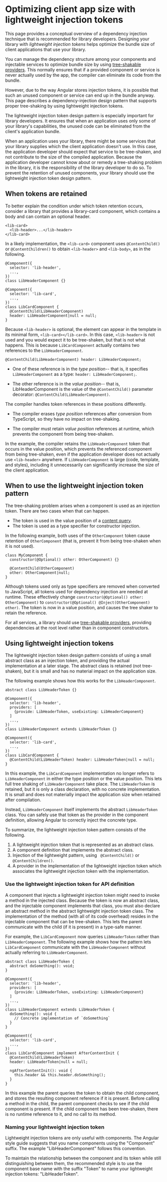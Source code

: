# Optimizing client app size with lightweight injection tokens

This page provides a conceptual overview of a dependency injection technique that is recommended for library developers.
Designing your library with *lightweight injection tokens* helps optimize the bundle size of client applications that use your library.

You can manage the dependency structure among your components and injectable services to optimize bundle size by using [tree-shakable providers](guide/architecture-services#introduction-to-services-and-dependency-injection).
This normally ensures that if a provided component or service is never actually used by the app, the compiler can eliminate its code from the bundle.

However, due to the way Angular stores injection tokens, it is possible that such an unused component or service can end up in the bundle anyway.
This page describes a dependency-injection design pattern that supports proper tree-shaking by using lightweight injection tokens.

The lightweight injection token design pattern is especially important for library developers. It ensures that when an application uses only some of your library's capabilities, the unused code can be eliminated from the client's application bundle.

When an application uses your library, there might be some services that your library supplies which the client application doesn't use.
In this case, the application developer should expect that service to be tree-shaken, and not contribute to the size of the compiled application.
Because the application developer cannot know about or remedy a tree-shaking problem in the library, it is the responsibility of the library developer to do so.
To prevent the retention of unused components, your library should use the lightweight injection token design pattern.

## When tokens are retained

To better explain the condition under which token retention occurs, consider a library that provides a library-card component, which contains a body and can contain an optional header.

```
<lib-card>
  <lib-header>...</lib-header>
</lib-card>
```

In a likely implementation, the `<lib-card>` component uses `@ContentChild()` or `@ContentChildren()` to obtain `<lib-header>` and `<lib-body>`, as in the following.

```
@Component({
  selector: 'lib-header',
  ...,
})
class LibHeaderComponent {}

@Component({
  selector: 'lib-card',
  ...,
})
class LibCardComponent {
  @ContentChild(LibHeaderComponent)
  header: LibHeaderComponent|null = null;
}
```

Because `<lib-header>` is optional, the element can appear in the template in its minimal form,
`<lib-card></lib-card>`.
In this case, `<lib-header>` is not used and you would expect it to be tree-shaken, but that is not what happens.
This is because `LibCardComponent` actually contains two references to the `LibHeaderComponent`.

`@ContentChild(LibHeaderComponent) header: LibHeaderComponent;`

* One of these reference is in the *type position*-- that is, it specifies `LibHeaderComponent` as a type: `header: LibHeaderComponent;`.

* The other reference is in the *value position*-- that is, LibHeaderComponent is the value of the `@ContentChild()` parameter decorator: `@ContentChild(LibHeaderComponent)`.

The compiler handles token references in these positions differently.

* The compiler erases *type position* references after conversion from TypeScript, so they have no impact on tree-shaking.

* The compiler must retain *value position*  references at runtime, which prevents the component from being tree-shaken.

In the example, the compiler retains the `LibHeaderComponent` token that occurs in the value position, which prevents the referenced component from being tree-shaken, even if the application developer does not actually use `<lib-header>` anywhere.
If `LibHeaderComponent` is large (code, template, and styles), including it unnecessarily can significantly increase the size of the client application.

## When to use the lightweight injection token pattern

The tree-shaking problem arises when a component is used as an injection token.
There are two cases when that can happen.

* The token is used in the value position of a [content query](guide/lifecycle-hooks#using-aftercontent-hooks "See more about using content queries.").
* The token is used as a type specifier for constructor injection.

In the following example, both uses of the `OtherComponent` token cause retention of `OtherComponent` (that is, prevent it from being tree-shaken when it is not used).

```
class MyComponent {
  constructor(@Optional() other: OtherComponent) {}

  @ContentChild(OtherComponent)
  other: OtherComponent|null;
}
```

Although tokens used only as type specifiers are removed when converted to JavaScript, all tokens used for dependency injection are needed at runtime.
These effectively change `constructor(@Optional() other: OtherComponent)` to `constructor(@Optional() @Inject(OtherComponent) other)`. The token is now in a value position, and causes the tree shaker to retain the reference.

<div class="alert is helpful">

For all services, a library should use [tree-shakable providers](guide/architecture-services#introduction-to-services-and-dependency-injection), providing dependencies at the root level rather than in component constructors.

</div>

## Using lightweight injection tokens

The lightweight injection token design pattern consists of using a small abstract class as an injection token, and providing the actual implementation at a later stage.
The abstract class is retained (not tree-shaken), but it is small and has no material impact on the application size.

The following example shows how this works for the `LibHeaderComponent`.

```
abstract class LibHeaderToken {}

@Component({
  selector: 'lib-header',
  providers: [
    {provide: LibHeaderToken, useExisting: LibHeaderComponent}
  ]
  ...,
})
class LibHeaderComponent extends LibHeaderToken {}

@Component({
  selector: 'lib-card',
  ...,
})
class LibCardComponent {
  @ContentChild(LibHeaderToken) header: LibHeaderToken|null = null;
}
```

In this example, the `LibCardComponent` implementation no longer refers to `LibHeaderComponent` in either the type position or the value position.
This lets full tree shaking of `LibHeaderComponent` take place.
The `LibHeaderToken` is retained, but it is only a class declaration, with no concrete implementation. It is small and does not materially impact the application size when retained after compilation.

Instead, `LibHeaderComponent` itself implements the abstract `LibHeaderToken` class. You can safely use that token as the provider in the component definition, allowing Angular to correctly inject the concrete type.

To summarize, the lightweight injection token pattern consists of the following.

1. A lightweight injection token that is represented as an abstract class.
2. A component definition that implements the abstract class.
3. Injection of the lightweight pattern, using ` @ContentChild()` or `@ContentChildren()`.
4. A provider in the implementation of the lightweight injection token which associates the lightweight injection token with the implementation.

### Use the lightweight injection token for API definition

A component that injects a lightweight injection token might need to invoke a method in the injected class.
Because the token is now an abstract class, and the injectable component implements that class, you must also declare an abstract method in the abstract lightweight injection token class.
The implementation of the method (with all of its code overhead) resides in the injectable component that can be tree-shaken.
This lets the parent communicate with the child (if it is present) in a type-safe manner.

For example, the `LibCardComponent` now queries `LibHeaderToken` rather than `LibHeaderComponent`.
The following example shows how the pattern lets `LibCardComponent` communicate with the `LibHeaderComponent` without actually referring to `LibHeaderComponent`.

```
abstract class LibHeaderToken {
  abstract doSomething(): void;
}

@Component({
  selector: 'lib-header',
  providers: [
    {provide: LibHeaderToken, useExisting: LibHeaderComponent}
  ]
  ...,
})
class LibHeaderComponent extends LibHeaderToken {
  doSomething(): void {
    // Concrete implementation of `doSomething`
  }
}

@Component({
  selector: 'lib-card',
  ...,
})
class LibCardComponent implement AfterContentInit {
  @ContentChild(LibHeaderToken)
  header: LibHeaderToken|null = null;

  ngAfterContentInit(): void {
    this.header && this.header.doSomething();
  }
}
```

In this example the parent  queries the token to obtain the child component, and stores the resulting component reference if it is present.
Before calling a method in the child, the parent component checks to see if the child component is present.
If the child component has been tree-shaken, there is no runtime reference to it, and no call to its method.

### Naming your lightweight injection token

Lightweight injection tokens are only useful with components. The Angular style guide suggests that you name components using the "Component" suffix. The example "LibHeaderComponent" follows this convention.

To maintain the relationship between the component and its token while still distinguishing between them, the recommended style is to use the component base name with the suffix "Token" to name your lightweight injection tokens: "LibHeaderToken".
